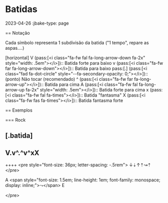 # Batidas
2023-04-26
:jbake-type: page

== Notação

Cada símbolo representa 1 subdivisão da batida ("1 tempo", repare as aspas....)

[horizontal]
V (pass:[&lt;i class="fa-fw fal fa-long-arrow-down fa-2x" style="width: .5em">&lt;/i>]):: Batida forte para baixo
v (pass:[&lt;i class="fa-fw far fa-long-arrow-down">&lt;/i>]):: Batida para baixo
pass:[.] (pass:[&lt;i class="fad fa-dot-circle" style="--fa-secondary-opacity: 0;">&lt;/i>]):: (ponto) Não tocar (recomendado)
^ (pass:[&lt;i class="fa-fw far fa-long-arrow-up">&lt;/i>]):: Batida para cima
A (pass:[&lt;i class="fa-fw fal fa-long-arrow-up fa-2x" style="width: .5em">&lt;/i>]):: Batida forte para cima
x (pass:[&lt;i class="fa-fw fal fa-times">&lt;/i>]):: Batida "fantasma"
X (pass:[&lt;i class="fa-fw fas fa-times">&lt;/i>]):: Batida fantasma forte

== Exemplos

=== Rock

[.batida]
----
V.v^.^v^xX
----

++++
&lt;pre style="font-size: 36px; letter-spacing: -.5rem">
&#x2193;&#x21e3;&#x2191;&#x21e1;&#x219d;&#x21e1;
&lt;/pre>

A &lt;span style="font-size: 1.5em; line-height: 1em; font-family: monospace; display: inline;">&#x2933;&lt;/span> E

&lt;/pre>
